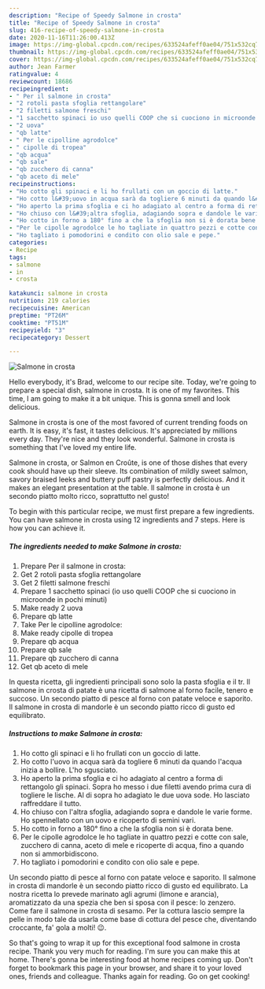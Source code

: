 ```yaml
---
description: "Recipe of Speedy Salmone in crosta"
title: "Recipe of Speedy Salmone in crosta"
slug: 416-recipe-of-speedy-salmone-in-crosta
date: 2020-11-16T11:26:00.413Z
image: https://img-global.cpcdn.com/recipes/633524afeff0ae04/751x532cq70/salmone-in-crosta-recipe-main-photo.jpg
thumbnail: https://img-global.cpcdn.com/recipes/633524afeff0ae04/751x532cq70/salmone-in-crosta-recipe-main-photo.jpg
cover: https://img-global.cpcdn.com/recipes/633524afeff0ae04/751x532cq70/salmone-in-crosta-recipe-main-photo.jpg
author: Jean Farmer
ratingvalue: 4
reviewcount: 18686
recipeingredient:
- " Per il salmone in crosta"
- "2 rotoli pasta sfoglia rettangolare"
- "2 filetti salmone freschi"
- "1 sacchetto spinaci io uso quelli COOP che si cuociono in microonde in pochi minuti"
- "2 uova"
- "qb latte"
- " Per le cipolline agrodolce"
- " cipolle di tropea"
- "qb acqua"
- "qb sale"
- "qb zucchero di canna"
- "qb aceto di mele"
recipeinstructions:
- "Ho cotto gli spinaci e li ho frullati con un goccio di latte."
- "Ho cotto l&#39;uovo in acqua sarà da togliere 6 minuti da quando l&#39;acqua inizia a bollire. L&#39;ho sgusciato."
- "Ho aperto la prima sfoglia e ci ho adagiato al centro a forma di rettangolo gli spinaci. Sopra ho messo i due filetti avendo prima cura di togliere le lische. Al di sopra ho adagiato le due uova sode. Ho lasciato raffreddare il tutto."
- "Ho chiuso con l&#39;altra sfoglia, adagiando sopra e dandole le varie forme. Ho spennellato con un uovo e ricoperto di semini vari."
- "Ho cotto in forno a 180° fino a che la sfoglia non si è dorata bene."
- "Per le cipolle agrodolce le ho tagliate in quattro pezzi e cotte con sale, zucchero di canna, aceto di mele e ricoperte di acqua, fino a quando non si ammorbidiscono."
- "Ho tagliato i pomodorini e condito con olio sale e pepe."
categories:
- Recipe
tags:
- salmone
- in
- crosta

katakunci: salmone in crosta 
nutrition: 219 calories
recipecuisine: American
preptime: "PT26M"
cooktime: "PT51M"
recipeyield: "3"
recipecategory: Dessert

---
```



![Salmone in crosta](https://img-global.cpcdn.com/recipes/633524afeff0ae04/751x532cq70/salmone-in-crosta-recipe-main-photo.jpg)

Hello everybody, it's Brad, welcome to our recipe site. Today, we're going to prepare a special dish, salmone in crosta. It is one of my favorites. This time, I am going to make it a bit unique. This is gonna smell and look delicious.

Salmone in crosta is one of the most favored of current trending foods on earth. It is easy, it's fast, it tastes delicious. It's appreciated by millions every day. They're nice and they look wonderful. Salmone in crosta is something that I've loved my entire life.

Salmone in crosta, or Salmon en Croûte, is one of those dishes that every cook should have up their sleeve. Its combination of mildly sweet salmon, savory braised leeks and buttery puff pastry is perfectly delicious. And it makes an elegant presentation at the table. Il salmone in crosta è un secondo piatto molto ricco, soprattutto nel gusto!


To begin with this particular recipe, we must first prepare a few ingredients. You can have salmone in crosta using 12 ingredients and 7 steps. Here is how you can achieve it.

<!--inarticleads1-->

##### The ingredients needed to make Salmone in crosta:

1. Prepare  Per il salmone in crosta:
1. Get 2 rotoli pasta sfoglia rettangolare
1. Get 2 filetti salmone freschi
1. Prepare 1 sacchetto spinaci (io uso quelli COOP che si cuociono in microonde in pochi minuti)
1. Make ready 2 uova
1. Prepare qb latte
1. Take  Per le cipolline agrodolce:
1. Make ready  cipolle di tropea
1. Prepare qb acqua
1. Prepare qb sale
1. Prepare qb zucchero di canna
1. Get qb aceto di mele


In questa ricetta, gli ingredienti principali sono solo la pasta sfoglia e il tr. Il salmone in crosta di patate è una ricetta di salmone al forno facile, tenero e succoso. Un secondo piatto di pesce al forno con patate veloce e saporito. Il salmone in crosta di mandorle è un secondo piatto ricco di gusto ed equilibrato. 

<!--inarticleads2-->

##### Instructions to make Salmone in crosta:

1. Ho cotto gli spinaci e li ho frullati con un goccio di latte.
1. Ho cotto l&#39;uovo in acqua sarà da togliere 6 minuti da quando l&#39;acqua inizia a bollire. L&#39;ho sgusciato.
1. Ho aperto la prima sfoglia e ci ho adagiato al centro a forma di rettangolo gli spinaci. Sopra ho messo i due filetti avendo prima cura di togliere le lische. Al di sopra ho adagiato le due uova sode. Ho lasciato raffreddare il tutto.
1. Ho chiuso con l&#39;altra sfoglia, adagiando sopra e dandole le varie forme. Ho spennellato con un uovo e ricoperto di semini vari.
1. Ho cotto in forno a 180° fino a che la sfoglia non si è dorata bene.
1. Per le cipolle agrodolce le ho tagliate in quattro pezzi e cotte con sale, zucchero di canna, aceto di mele e ricoperte di acqua, fino a quando non si ammorbidiscono.
1. Ho tagliato i pomodorini e condito con olio sale e pepe.


Un secondo piatto di pesce al forno con patate veloce e saporito. Il salmone in crosta di mandorle è un secondo piatto ricco di gusto ed equilibrato. La nostra ricetta lo prevede marinato agli agrumi (limone e arancia), aromatizzato da una spezia che ben si sposa con il pesce: lo zenzero. Come fare il salmone in crosta di sesamo. Per la cottura lascio sempre la pelle in modo tale da usarla come base di cottura del pesce che, diventando croccante, fa&#39; gola a molti! 😉. 

So that's going to wrap it up for this exceptional food salmone in crosta recipe. Thank you very much for reading. I'm sure you can make this at home. There's gonna be interesting food at home recipes coming up. Don't forget to bookmark this page in your browser, and share it to your loved ones, friends and colleague. Thanks again for reading. Go on get cooking!
